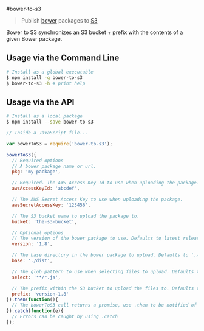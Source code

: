 #bower-to-s3

> Publish [bower](http://bower.io/) packages to [S3](http://aws.amazon.com/s3/)

Bower to S3 synchronizes an S3 bucket + prefix with the contents of a given
Bower package.

## Usage via the Command Line
```sh
# Install as a global executable
$ npm install -g bower-to-s3
$ bower-to-s3 -h # print help
```

## Usage via the API
```sh
# Install as a local package
$ npm install --save bower-to-s3
```

```javascript
// Inside a JavaScript file...

var bowerToS3 = require('bower-to-s3');

bowerToS3({
  // Required options
  // A bower package name or url.
  pkg: 'my-package',

  // Required. The AWS Access Key Id to use when uploading the package.
  awsAccessKeyId: 'abcdef',

  // The AWS Secret Access Key to use when uploading the package.
  awsSecretAccessKey: '123456',

  // The S3 bucket name to upload the package to.
  bucket: 'the-s3-bucket',

  // Optional options
  // The version of the bower package to use. Defaults to latest release.
  version: '1.8',

  // The base directory in the bower package to upload. Defaults to './'.
  base: './dist',

  // The glob pattern to use when selecting files to upload. Defaults to '**/*'.
  select: '**/*.js',

  // The prefix within the S3 bucket to upload the files to. Defaults to ''.
  prefix: 'version-1.8'
}).then(function(){
  // The bowerToS3 call returns a promise, use .then to be notified of completion.
}).catch(function(e){
  // Errors can be caught by using .catch
});
```
